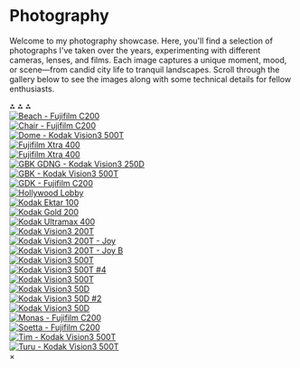 # Photography

Welcome to my photography showcase. Here, you'll find a selection of photographs I've taken over the years, experimenting with different cameras, lenses, and films. Each image captures a unique moment, mood, or scene—from candid city life to tranquil landscapes. Scroll through the gallery below to see the images along with some technical details for fellow enthusiasts.

<div class="gallery-divider">
&#8258; &#8258; &#8258;
</div>

<div class="gallery">

<div class="photo-container">
  <a href="../static/photos/beach_fujifilm_c200_fujifilm_crystal_archive_typeii.jpg" class="photo-link">
    <img src="../static/photos/beach_fujifilm_c200_fujifilm_crystal_archive_typeii_thumbnail.jpg" alt="Beach - Fujifilm C200" class="photo-thumbnail">
  </a>
</div>

<div class="photo-container">
  <a href="../static/photos/chair_fujifilm_c200_kodak_2383.jpg" class="photo-link">
    <img src="../static/photos/chair_fujifilm_c200_kodak_2383_thumbnail.jpg" alt="Chair - Fujifilm C200" class="photo-thumbnail">
  </a>
</div>

<div class="photo-container">
  <a href="../static/photos/dome_kodak_vision3_500t.jpg" class="photo-link">
    <img src="../static/photos/dome_kodak_vision3_500t_thumbnail.jpg" alt="Dome - Kodak Vision3 500T" class="photo-thumbnail">
  </a>
</div>

<div class="photo-container">
  <a href="../static/photos/fujifilm_xtra_400(1).jpg" class="photo-link">
    <img src="../static/photos/fujifilm_xtra_400(1)_thumbnail.jpg" alt="Fujifilm Xtra 400" class="photo-thumbnail">
  </a>
</div>

<div class="photo-container">
  <a href="../static/photos/fujifilm_xtra_400.jpg" class="photo-link">
    <img src="../static/photos/fujifilm_xtra_400_thumbnail.jpg" alt="Fujifilm Xtra 400" class="photo-thumbnail">
  </a>
</div>

<div class="photo-container">
  <a href="../static/photos/gbk_gdng_kodak_vision3_250d_kodak_2393.jpg" class="photo-link">
    <img src="../static/photos/gbk_gdng_kodak_vision3_250d_kodak_2393_thumbnail.jpg" alt="GBK GDNG - Kodak Vision3 250D" class="photo-thumbnail">
  </a>
</div>

<div class="photo-container">
  <a href="../static/photos/gbk_kodak_vision3_500t_kodak_supra_endura.jpg" class="photo-link">
    <img src="../static/photos/gbk_kodak_vision3_500t_kodak_supra_endura_thumbnail.jpg" alt="GBK - Kodak Vision3 500T" class="photo-thumbnail">
  </a>
</div>

<div class="photo-container">
  <a href="../static/photos/gdk_fujifilm_c200_kodak_2393.jpg" class="photo-link">
    <img src="../static/photos/gdk_fujifilm_c200_kodak_2393_thumbnail.jpg" alt="GDK - Fujifilm C200" class="photo-thumbnail">
  </a>
</div>

<div class="photo-container">
  <a href="../static/photos/hollywood_lobby.jpg" class="photo-link">
    <img src="../static/photos/hollywood_lobby_thumbnail.jpg" alt="Hollywood Lobby" class="photo-thumbnail">
  </a>
</div>

<div class="photo-container">
  <a href="../static/photos/kodak_ektar_100.jpg" class="photo-link">
    <img src="../static/photos/kodak_ektar_100_thumbnail.jpg" alt="Kodak Ektar 100" class="photo-thumbnail">
  </a>
</div>

<div class="photo-container">
  <a href="../static/photos/kodak_gold_200.jpg" class="photo-link">
    <img src="../static/photos/kodak_gold_200_thumbnail.jpg" alt="Kodak Gold 200" class="photo-thumbnail">
  </a>
</div>

<div class="photo-container">
  <a href="../static/photos/kodak_ultramax_400_kodak_portra_endura_framed.jpg" class="photo-link">
    <img src="../static/photos/kodak_ultramax_400_kodak_portra_endura_framed_thumbnail.jpg" alt="Kodak Ultramax 400" class="photo-thumbnail">
  </a>
</div>

<div class="photo-container">
  <a href="../static/photos/kodak_vision3_200t_kodak_2393.jpg" class="photo-link">
    <img src="../static/photos/kodak_vision3_200t_kodak_2393_thumbnail.jpg" alt="Kodak Vision3 200T" class="photo-thumbnail">
  </a>
</div>

<div class="photo-container">
  <a href="../static/photos/kodak_vision3_200t_kodak_supra_endura_joy.jpg" class="photo-link">
    <img src="../static/photos/kodak_vision3_200t_kodak_supra_endura_joy_thumbnail.jpg" alt="Kodak Vision3 200T - Joy" class="photo-thumbnail">
  </a>
</div>

<div class="photo-container">
  <a href="../static/photos/kodak_vision3_200t_kodak_supra_endura_joy_b.jpg" class="photo-link">
    <img src="../static/photos/kodak_vision3_200t_kodak_supra_endura_joy_b_thumbnail.jpg" alt="Kodak Vision3 200T - Joy B" class="photo-thumbnail">
  </a>
</div>

<div class="photo-container">
  <a href="../static/photos/kodak_vision3_500t.jpg" class="photo-link">
    <img src="../static/photos/kodak_vision3_500t_thumbnail.jpg" alt="Kodak Vision3 500T" class="photo-thumbnail">
  </a>
</div>

<div class="photo-container">
  <a href="../static/photos/kodak_vision3_500t_4.jpg" class="photo-link">
    <img src="../static/photos/kodak_vision3_500t_4_thumbnail.jpg" alt="Kodak Vision3 500T #4" class="photo-thumbnail">
  </a>
</div>

<div class="photo-container">
  <a href="../static/photos/kodak_vision3_500t_kodak_supra_endura.jpg" class="photo-link">
    <img src="../static/photos/kodak_vision3_500t_kodak_supra_endura_thumbnail.jpg" alt="Kodak Vision3 500T" class="photo-thumbnail">
  </a>
</div>

<div class="photo-container">
  <a href="../static/photos/kodak_vision3_50d.jpg" class="photo-link">
    <img src="../static/photos/kodak_vision3_50d_thumbnail.jpg" alt="Kodak Vision3 50D" class="photo-thumbnail">
  </a>
</div>

<div class="photo-container">
  <a href="../static/photos/kodak_vision3_50d_2.jpg" class="photo-link">
    <img src="../static/photos/kodak_vision3_50d_2_thumbnail.jpg" alt="Kodak Vision3 50D #2" class="photo-thumbnail">
  </a>
</div>

<div class="photo-container">
  <a href="../static/photos/kodak_vision3_50d_kodak_supra_endura.jpg" class="photo-link">
    <img src="../static/photos/kodak_vision3_50d_kodak_supra_endura_thumbnail.jpg" alt="Kodak Vision3 50D" class="photo-thumbnail">
  </a>
</div>

<div class="photo-container">
  <a href="../static/photos/monas_fujifilm_c200_kodak2393.jpg" class="photo-link">
    <img src="../static/photos/monas_fujifilm_c200_kodak2393_thumbnail.jpg" alt="Monas - Fujifilm C200" class="photo-thumbnail">
  </a>
</div>

<div class="photo-container">
  <a href="../static/photos/soetta_fujifilm_c200_kodak_portra_endura.jpg" class="photo-link">
    <img src="../static/photos/soetta_fujifilm_c200_kodak_portra_endura_thumbnail.jpg" alt="Soetta - Fujifilm C200" class="photo-thumbnail">
  </a>
</div>

<div class="photo-container">
  <a href="../static/photos/tim_kodak_vision3_500t_kodak_supra_endura.jpg" class="photo-link">
    <img src="../static/photos/tim_kodak_vision3_500t_kodak_supra_endura_thumbnail.jpg" alt="Tim - Kodak Vision3 500T" class="photo-thumbnail">
  </a>
</div>

<div class="photo-container">
  <a href="../static/photos/turu_kodak_vision3_500t_kodak_2393.jpg" class="photo-link">
    <img src="../static/photos/turu_kodak_vision3_500t_kodak_2393_thumbnail.jpg" alt="Turu - Kodak Vision3 500T" class="photo-thumbnail">
  </a>
</div>

</div>

<div id="lightbox" class="lightbox">
  <span class="close-button">&times;</span>
  <img class="lightbox-content" id="lightbox-img">
  <div id="lightbox-caption"></div>
</div>